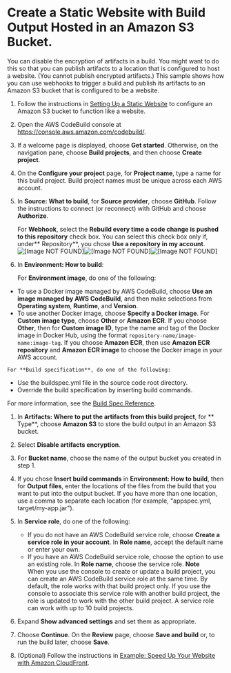 # Create a Static Website with Build Output Hosted in an Amazon S3 Bucket\.<a name="sample-disable-artifact-encryption"></a>

 You can disable the encryption of artifacts in a build\. You might want to do this so that you can publish artifacts to a location that is configured to host a website\. \(You cannot publish encrypted artifacts\.\) This sample shows how you can use webhooks to trigger a build and publish its artifacts to an Amazon S3 bucket that is configured to be a website\. 

1.  Follow the instructions in [Setting Up a Static Website](http://docs.aws.amazon.com/AmazonS3/latest/dev//HostingWebsiteOnS3Setup.html) to configure an Amazon S3 bucket to function like a website\. 

1. Open the AWS CodeBuild console at [https://console\.aws\.amazon\.com/codebuild/](https://console.aws.amazon.com/codebuild/)\.

1.  If a welcome page is displayed, choose **Get started**\. Otherwise, on the navigation pane, choose **Build projects**, and then choose **Create project**\. 

1.  On the **Configure your project** page, for **Project name**, type a name for this build project\. Build project names must be unique across each AWS account\. 

1.  In **Source: What to build**, for **Source provider**, choose **GitHub**\. Follow the instructions to connect \(or reconnect\) with GitHub and choose **Authorize**\. 

    For **Webhook**, select the **Rebuild every time a code change is pushed to this repository** check box\. You can select this check box only if, under** Repository**, you chose **Use a repository in my account**\.   
![\[Image NOT FOUND\]](http://docs.aws.amazon.com/codebuild/latest/userguide/images/webhook.png)![\[Image NOT FOUND\]](http://docs.aws.amazon.com/codebuild/latest/userguide/)![\[Image NOT FOUND\]](http://docs.aws.amazon.com/codebuild/latest/userguide/)

1.  In **Environment: How to build**: 

    For **Environment image**, do one of the following: 
   +  To use a Docker image managed by AWS CodeBuild, choose **Use an image managed by AWS CodeBuild**, and then make selections from **Operating system**, **Runtime**, and **Version**\. 
   +  To use another Docker image, choose **Specify a Docker image**\. For **Custom image type**, choose **Other** or **Amazon ECR**\. If you choose **Other**, then for **Custom image ID**, type the name and tag of the Docker image in Docker Hub, using the format `repository-name/image-name:image-tag`\. If you choose **Amazon ECR**, then use **Amazon ECR repository** and **Amazon ECR image** to choose the Docker image in your AWS account\. 

    For **Build specification**, do one of the following: 
   + Use the buildspec\.yml file in the source code root directory\.
   + Override the build specification by inserting build commands\.

   For more information, see the [Build Spec Reference](build-spec-ref.md)\.

1.  In **Artifacts: Where to put the artifacts from this build project**, for ** Type**, choose **Amazon S3** to store the build output in an Amazon S3 bucket\. 

1.  Select **Disable artifacts encryption**\. 

1.  For **Bucket name**, choose the name of the output bucket you created in step 1\. 

1.  If you chose **Insert build commands** in **Environment: How to build**, then for **Output files**, enter the locations of the files from the build that you want to put into the output bucket\. If you have more than one location, use a comma to separate each location \(for example, "appspec\.yml, target/my\-app\.jar"\)\. 

1. In **Service role**, do one of the following:
   + If you do not have an AWS CodeBuild service role, choose **Create a service role in your account**\. In **Role name**, accept the default name or enter your own\.
   + If you have an AWS CodeBuild service role, choose the option to use an existing role\. In **Role name**, choose the service role\.
**Note**  
When you use the console to create or update a build project, you can create an AWS CodeBuild service role at the same time\. By default, the role works with that build project only\. If you use the console to associate this service role with another build project, the role is updated to work with the other build project\. A service role can work with up to 10 build projects\.

1. Expand **Show advanced settings** and set them as appropriate\.

1. Choose **Continue**\. On the **Review** page, choose **Save and build** or, to run the build later, choose **Save**\.

1.  \(Optional\) Follow the instructions in [Example: Speed Up Your Website with Amazon CloudFront](http://docs.aws.amazon.com/AmazonS3/latest/dev//website-hosting-cloudfront-walkthrough.html)\. 